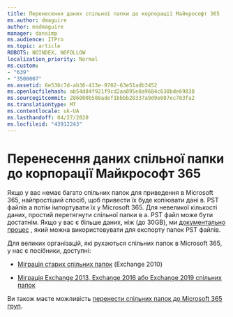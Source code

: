 ```yaml
---
title: Перенесення даних спільної папки до корпорації Майкрософт 365
ms.author: dmaguire
author: msdmaguire
manager: dansimp
ms.audience: ITPro
ms.topic: article
ROBOTS: NOINDEX, NOFOLLOW
localization_priority: Normal
ms.custom:
- "639"
- "3500007"
ms.assetid: 6e536c7d-ab36-413e-9702-63e51adb3452
ms.openlocfilehash: ab54d84f921f9cd2aa895e8a9684c638bde69838
ms.sourcegitcommit: 286000b588adef1bbbb28337a9d9e087ec783fa2
ms.translationtype: MT
ms.contentlocale: uk-UA
ms.lasthandoff: 04/27/2020
ms.locfileid: "43912243"
---
```

# <a name="migrate-public-folder-data-to-microsoft-365"></a>Перенесення даних спільної папки до корпорації Майкрософт 365

Якщо у вас немає багато спільних папок для приведення в Microsoft 365, найпростіший спосіб, щоб привести їх буде копіювати дані в. PST файлів а потім імпортувати їх у Microsoft 365. Для невеликої кількості даних, простий перетягнути спільної папки в a. PST файл може бути достатнім. Якщо у вас є більше даних, ніж (до 30GB), ми [документально процес](https://technet.microsoft.com/library/dn874017%28v=exchg.150%29.aspx) , який можна використовувати для експорту папок PST файлів.
  
Для великих організацій, які рухаються спільних папок в Microsoft 365, у нас є посібники, доступні:
  
- [Міграція старих спільних папок](https://docs.microsoft.com/exchange/collaboration-exo/public-folders/batch-migration-of-legacy-public-folders) (Exchange 2010)

- [Міграція Exchange 2013, Exchange 2016 або Exchange 2019 спільних папок](https://docs.microsoft.com/Exchange/collaboration/public-folders/migrate-to-exchange-online)

Ви також маєте можливість [перенести спільних папок до Microsoft 365 груп](https://docs.microsoft.com/Exchange/collaboration/public-folders/migrate-to-office-365-groups).
  
